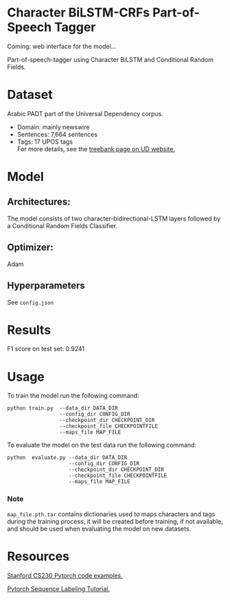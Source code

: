 # Character BiLSTM-CRFs Part-of-Speech Tagger
Coming: web interface for the model...

Part-of-speech-tagger using Character BiLSTM and Conditional Random Fields. 

# Dataset
Arabic PADT part of the Universal Dependency corpus.  
* Domain: mainly newswire  
* Sentences: 7,664 sentences  
* Tags: 17 UPOS tags  
For more details, see the [treebank page on UD website.](https://universaldependencies.org/treebanks/ar_padt/index.html)


# Model
## Architectures:
The model consists of two character-bidirectional-LSTM layers followed by a Conditional Random Fields Classifier.
## Optimizer:
Adam
## Hyperparameters
See `config.json`
# Results
F1 score on test set: 0.9241
 
# Usage
To train the model run the following command:  
```
python train.py  --data_dir DATA_DIR 
                 --config_dir CONFIG_DIR 
                 --checkpoint_dir CHECKPOINT_DIR 
                 --checkpoint_file CHECKPOINTFILE 
                 --maps_file MAP_FILE
```  

To evaluate the model on the test data run the following command:   
```
python  evaluate.py --data_dir DATA_DIR 
                    --config_dir CONFIG_DIR 
                    --checkpoint_dir CHECKPOINT_DIR 
                    --checkpoint_file CHECKPOINTFILE 
                    --maps_file MAP_FILE
```
### Note
`map_file.pth.tar` contains dictionaries used to maps characters and tags during the training process, it will be created 
before training, if not available, and should be used when evaluating the model on new datasets.
# Resources
[Stanford CS230 Pytorch code examples.](https://github.com/cs230-stanford/cs230-code-examples/tree/478e747b1c8bf57c6e2ce6b7ffd8068fe0287056/pytorch/nlp)

[Pytorch Sequence Labeling Tutorial.](https://github.com/sgrvinod/a-PyTorch-Tutorial-to-Sequence-Labeling/tree/041f75a37497bd1b712a426b7d18631251ecd749)